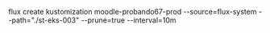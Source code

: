 flux create kustomization moodle-probando67-prod
  --source=flux-system
  --path="./st-eks-003"
  --prune=true
  --interval=10m
